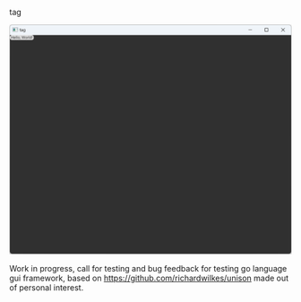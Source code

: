 tag

![demo](demo.png)

Work in progress, call for testing and bug feedback for testing go language gui framework, based on https://github.com/richardwilkes/unison
 made out of personal interest.

